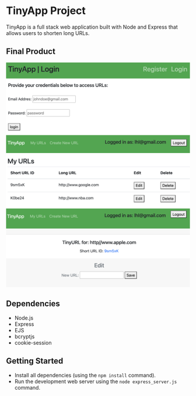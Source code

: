 # TinyApp Project

TinyApp is a full stack web application built with Node and Express that allows users to shorten long URLs.

## Final Product

!["Login Page"](/docs/login.png)
!["Homepage"](/docs/homepage.png)
!["Edit Urls"](/docs/edit.png)

## Dependencies

- Node.js
- Express
- EJS
- bcryptjs
- cookie-session

## Getting Started

- Install all dependencies (using the `npm install` command).
- Run the development web server using the `node express_server.js` command.